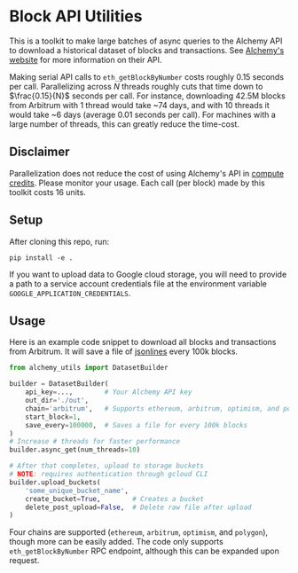 # Block API Utilities

This is a toolkit to make large batches of async queries to the Alchemy API to download a historical dataset of blocks and transactions. See [Alchemy's website](https://docs.alchemy.com/reference/api-overview) for more information on their API.

Making serial API calls to `eth_getBlockByNumber` costs roughly 0.15 seconds per call. Parallelizing across $N$ threads roughly cuts that time down to $\frac{0.15}{N}$ seconds per call. For instance, downloading 42.5M blocks from Arbitrum with 1 thread would take ~74 days, and with 10 threads it would take ~6 days (average 0.01 seconds per call). For machines with a large number of threads, this can greatly reduce the time-cost. 

## Disclaimer

Parallelization does not reduce the cost of using Alchemy's API in [compute credits](https://docs.alchemy.com/reference/compute-units). Please monitor your usage. Each call (per block) made by this toolkit costs 16 units.

## Setup

After cloning this repo, run:
```
pip install -e .
```

If you want to upload data to Google cloud storage, you will need to provide a path to a service account credentials file at the environment variable `GOOGLE_APPLICATION_CREDENTIALS`. 

## Usage

Here is an example code snippet to download all blocks and transactions from Arbitrum. It will save a file of [jsonlines](https://pypi.org/project/jsonlines/) every 100k blocks.

```python
from alchemy_utils import DatasetBuilder

builder = DatasetBuilder(
    api_key=...,        # Your Alchemy API key
    out_dir='./out',
    chain='arbitrum',   # Supports ethereum, arbitrum, optimism, and polygon
    start_block=1,
    save_every=100000,  # Saves a file for every 100k blocks
)
# Increase # threads for faster performance
builder.async_get(num_threads=10)

# After that completes, upload to storage buckets 
# NOTE: requires authentication through gcloud CLI
builder.upload_buckets(
    'some_unique_bucket_name',
    create_bucket=True,        # Creates a bucket 
    delete_post_upload=False,  # Delete raw file after upload
)
```

Four chains are supported (`ethereum`, `arbitrum`, `optimism`, and `polygon`), though more can be easily added. The code only supports `eth_getBlockByNumber` RPC endpoint, although this can be expanded upon request.
